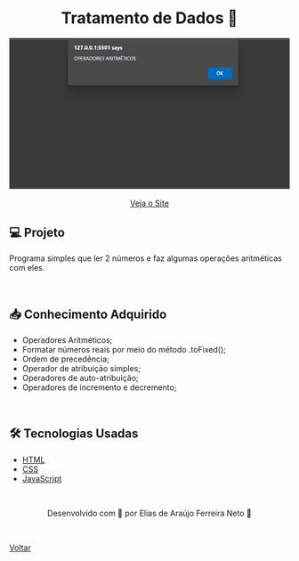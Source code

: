 <h1 align="center">Tratamento de Dados 🎲</h1>

![Vídeo demonstrativo de exercícios práticos](./demonstracao.gif)

<div align="center">
  <a href="https://elias-neto.github.io/Curso-em-video-JavaScript/moduloB/aula07/index.html">Veja o Site</a>
</div>

## 💻 Projeto

Programa simples que ler 2 números e faz algumas operações aritméticas com eles.

<br>

## 📥 Conhecimento Adquirido 

- Operadores Aritméticos;
- Formatar números reais por meio do método .toFixed();
- Ordem de precedência;
- Operador de atribuição simples;
- Operadores de auto-atribuição;
- Operadores de incremento e decremento;

<br>

## 🛠 Tecnologias Usadas

- [HTML](https://www.w3schools.com/html/)
- [CSS](https://www.w3schools.com/css/)
- [JavaScript](https://www.w3schools.com/js/)

<br>

<p align="center"> Desenvolvido com 💙 por Elias de Araújo Ferreira Neto 👋 <p>

<br>
  
<a href="../../README.md">Voltar</a>